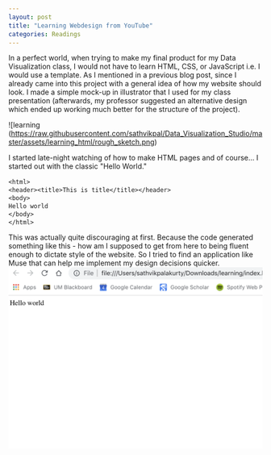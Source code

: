 ```yaml
---
layout: post
title: "Learning Webdesign from YouTube"
categories: Readings
---
```


In a perfect world, when trying to make my final product for my Data Visualization class, I would not have to learn HTML, CSS, or JavaScript i.e. I would use a template. As I mentioned in a previous blog post, since I already came into this project with a general idea of how my website should look. I made a simple mock-up in illustrator that I used for my class presentation (afterwards, my professor suggested an alternative design which ended up working much better for the structure of the project).

![learning (https://raw.githubusercontent.com/sathvikpal/Data_Visualization_Studio/master/assets/learning_html/rough_sketch.png)

I started late-night watching of how to make HTML pages and of course... I started out with the classic "Hello World."
```
<html>
<header><title>This is title</title></header>
<body>
Hello world
</body>
</html>
```

This was actually quite discouraging at first. Because the code generated something like this - how am I supposed to get from here to being fluent enough to dictate style of the website. So I tried to find an application like Muse that can help me implement my design decisions quicker. 
![html_example](https://raw.githubusercontent.com/sathvikpal/Data_Visualization_Studio/master/assets/learning_html/hello_world.png)
